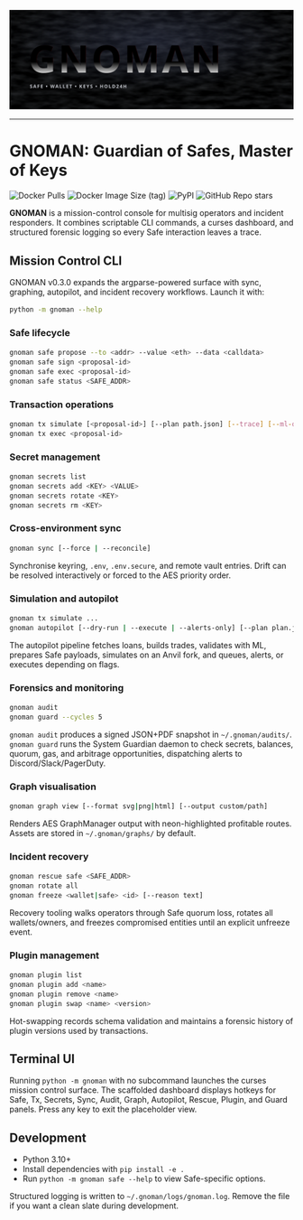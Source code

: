 ![Sheen Banner](https://raw.githubusercontent.com/74Thirsty/74Thirsty/main/assets/gnoman.svg)

---

# GNOMAN: Guardian of Safes, Master of Keys

![Docker Pulls](https://img.shields.io/docker/pulls/gadgetsaavy/gnoman?style=for-the-badge&logo=docker&color=2496ED)
![Docker Image Size (tag)](https://img.shields.io/docker/image-size/gadgetsaavy/gnoman/latest?style=for-the-badge&logo=docker&color=0db7ed)
![PyPI](https://img.shields.io/pypi/v/gnoman-cli?style=for-the-badge&logo=python&color=3776AB)
![GitHub Repo stars](https://img.shields.io/github/stars/74Thirsty/gnoman-cli?style=for-the-badge&logo=github&color=181717)

**GNOMAN** is a mission-control console for multisig operators and incident responders. It combines scriptable CLI
commands, a curses dashboard, and structured forensic logging so every Safe interaction leaves a trace.

## Mission Control CLI

GNOMAN v0.3.0 expands the argparse-powered surface with sync, graphing, autopilot, and incident recovery workflows. Launch it with:

```bash
python -m gnoman --help
```

### Safe lifecycle

```bash
gnoman safe propose --to <addr> --value <eth> --data <calldata>
gnoman safe sign <proposal-id>
gnoman safe exec <proposal-id>
gnoman safe status <SAFE_ADDR>
```

### Transaction operations

```bash
gnoman tx simulate [<proposal-id>] [--plan path.json] [--trace] [--ml-off]
gnoman tx exec <proposal-id>
```

### Secret management

```bash
gnoman secrets list
gnoman secrets add <KEY> <VALUE>
gnoman secrets rotate <KEY>
gnoman secrets rm <KEY>
```

### Cross-environment sync

```bash
gnoman sync [--force | --reconcile]
```
Synchronise keyring, `.env`, `.env.secure`, and remote vault entries. Drift can be resolved interactively or forced to the AES priority order.

### Simulation and autopilot

```bash
gnoman tx simulate ...
gnoman autopilot [--dry-run | --execute | --alerts-only] [--plan plan.json]
```
The autopilot pipeline fetches loans, builds trades, validates with ML, prepares Safe payloads, simulates on an Anvil fork, and queues, alerts, or executes depending on flags.

### Forensics and monitoring

```bash
gnoman audit
gnoman guard --cycles 5
```
`gnoman audit` produces a signed JSON+PDF snapshot in `~/.gnoman/audits/`. `gnoman guard` runs the System Guardian daemon to check secrets, balances, quorum, gas, and arbitrage opportunities, dispatching alerts to Discord/Slack/PagerDuty.

### Graph visualisation

```bash
gnoman graph view [--format svg|png|html] [--output custom/path]
```
Renders AES GraphManager output with neon-highlighted profitable routes. Assets are stored in `~/.gnoman/graphs/` by default.

### Incident recovery

```bash
gnoman rescue safe <SAFE_ADDR>
gnoman rotate all
gnoman freeze <wallet|safe> <id> [--reason text]
```
Recovery tooling walks operators through Safe quorum loss, rotates all wallets/owners, and freezes compromised entities until an explicit unfreeze event.

### Plugin management

```bash
gnoman plugin list
gnoman plugin add <name>
gnoman plugin remove <name>
gnoman plugin swap <name> <version>
```
Hot-swapping records schema validation and maintains a forensic history of plugin versions used by transactions.

## Terminal UI

Running `python -m gnoman` with no subcommand launches the curses mission control surface. The scaffolded dashboard displays
hotkeys for Safe, Tx, Secrets, Sync, Audit, Graph, Autopilot, Rescue, Plugin, and Guard panels. Press any key to exit the placeholder view.

## Development

* Python 3.10+
* Install dependencies with `pip install -e .`
* Run `python -m gnoman safe --help` to view Safe-specific options.

Structured logging is written to `~/.gnoman/logs/gnoman.log`. Remove the file if you want a clean slate during development.
